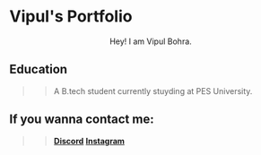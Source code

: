 # Vipul's Portfolio
<center>
Hey! I am Vipul Bohra.    
</center>  

## Education

>>A B.tech student currently stuyding at PES University.

## If you wanna contact me:

>>**[Discord](https://discord.com/users/735393934057930762)** 
>>**[Instagram](https://instagram.com/_vipul_bohra)**
    
